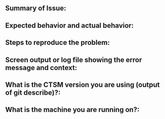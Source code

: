 ## Summary of Issue:

## Expected behavior and actual behavior:

## Steps to reproduce the problem:

## Screen output or log file showing the error message and context:

## What is the CTSM version you are using (output of git describe)?:

## What is the machine you are running on?:


